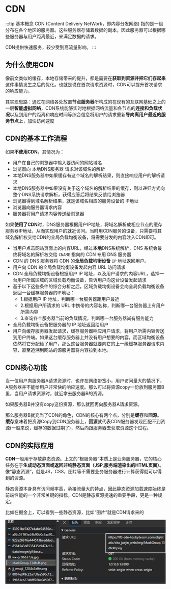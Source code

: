 # CDN
:::tip 基本概念
CDN (Content Delivery NetWork，即内容分发网络) 指的是一组分布在各个地区的服务器。这些服务器存储着数据的副本，因此服务器可以根据哪些服务器与用户距离最近，来满足数据的请求。

CDN提供快速服务，较少受到高流量影响。
:::

## 为什么使用CDN
像前文类似的缓存，本地存储带来的提升，都是需要在**获取到资源并把它们存起来**这件事情发生之后的优化。也就是说在首次请求资源时，CDN可以提升首次请求的响应能力。

其实现思路：通过在网络各处放置**节点服务器**所构成的在现有的互联网基础之上的一层**智能虚拟网络**，CDN系统能够实时地根据网络流量和各节点的**连接和负载状况**以及到用户的距离和响应时间等综合信息将用户的请求重新**导向离用户最近的服务节点**上，加快访问速度

## CDN的基本工作流程
如果**不使用CDN**，其情况为：
- 用户在自己的浏览器中输入要访问的网站域名
- 浏览器向 本地DNS服务器 请求对该域名的解析
- 本地DNS服务器中如果缓存有这个域名的解析结果，则直接响应用户的解析请求
- 本地DNS服务器中如果没有关于这个域名的解析结果的缓存，则以递归方式向整个DNS系统请求解析，获得应答后将结果反馈给浏览器
- 浏览器得到域名解析结果，就是该域名相应的服务设备的 IP地址
- 浏览器向服务器请求内容
- 服务器将用户请求内容传送给浏览器

如果**使用了CDN**时，DNS服务器根据用户IP地址，将域名解析成相应节点的缓存服务器IP地址，从而实现用户的就近访问。当时用CDN服务的设备，只需要将其域名解析权交给CDN的全局负载均衡设备，将需要分发的内容注入CDN即可。
- 当用户点击网站页面上的内容URL，经过**本地**DNS系统解析，DNS 系统会最终将域名的解析权交给 `CNAME` 指向的 CDN 专用 DNS 服务器
- CDN 的 DNS 服务器将 CDN 的**全局负载均衡设备** `IP` 地址返回用户。
- 用户向 CDN 的全局负载均衡设备发起内容 URL 访问请求
- CDN 全局负载均衡设备根据用户 IP 地址，以及用户请求的内容URL，选择一台用户所属区域的区域负载均衡设备，告诉用户向这台设备发起请求
- 基于以下这些条件的综合分析之后，区域负载均衡设备会向全局负载均衡设备返回一台缓存服务器的IP地址：
    - 1.根据用户 IP 地址，判断哪一台服务器距用户最近
    - 2.根据用户所请求的 URL 中携带的内容名称，判断哪一台服务器上有用户所需内容
    - 3.查询各个服务器当前的负载情况，判断哪一台服务器尚有服务能力
- 全局负载均衡设备把服务器的 IP 地址返回给用户
- 用户向缓存服务器发起请求，缓存服务器响应用户请求，将用户所需内容传送到用户终端。如果这台缓存服务器上并没有用户想要的内容，而区域均衡设备依然将它分配给了用户，那么这台服务器就要向它的上一级缓存服务器请求内容，直至追溯到网站的源服务器将内容拉到本地。

## CDN核心功能
当一位用户向服务器A请求资源时，也许在网络带宽小，用户访问量大的情况下，A服务器并不能给用户非常快的响应速度。那么可以将资源copy一份放到服务器B里，当用户请求资源时，就近拿去服务器B的资源。

如果服务器B并没有copy这份资源，那么就回再向服务器A请求资源。

那么服务器B就充当了CDN的角色，CDN的核心有两个点，分别是**缓存**和**回源**。**缓存**意味着把资源Copy到CDN服务器上，**回源**就代表CDN服务器发现匹配不到资源(一般来说，缓存的数据过期了)，然后向跟服务器去获取资源这个过程。

## CDN的实际应用
**CDN**一般用于存放静态资源。上文的“根服务器”本质上是业务服务器，它的核心任务在于**生成动态页面或返回非纯静态页面（JSP,服务端渲染出的HTML页面）**。像“静态资源”，就是JS，CSS，图片等不需要业务服务器进行计算获得就可以得到的资源。

静态资源本身具有访问频率高，承接流量大的特点，因此静态资源加载速度始终是前端性能的一个非常关键的指标。CDN是静态资源提速的重要手段，更是一种规定。

比如在掘金上，可以看到一些静态资源，比如“图片”就是CDN请求来的

![image](./assets/%E6%80%A7%E8%83%BD%E4%BC%98%E5%8C%96%E4%B9%8BCDN.png)